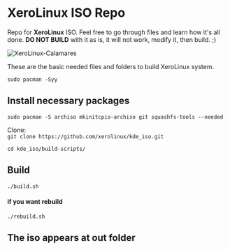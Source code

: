 # XeroLinux ISO Repo

Repo for **XeroLinux** ISO. Feel free to go through files and learn how it's all done. **DO NOT BUILD** with it as is, it will not work, modify it, then build. ;)

![XeroLinux-Calamares](https://i.imgur.com/9sjGFSN.png)

These are the basic needed files and folders to build XeroLinux system.

`sudo pacman -Syy`

## Install necessary packages
`sudo pacman -S archiso mkinitcpio-archiso git squashfs-tools --needed`

Clone:\
`git clone https://github.com/xerolinux/kde_iso.git`

`cd kde_iso/build-scripts/`

## Build
`./build.sh`

#### if you want rebuild
`./rebuild.sh`

## The iso appears at out folder
